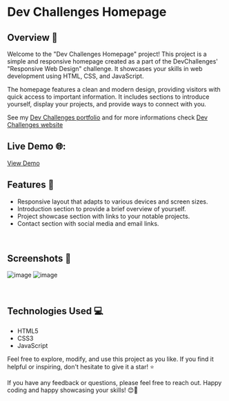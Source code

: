 # Dev Challenges Homepage


## Overview 🚀

Welcome to the "Dev Challenges Homepage" project! This project is a simple and responsive homepage created as a part of the DevChallenges' "Responsive Web Design" challenge. It showcases your skills in web development using HTML, CSS, and JavaScript.

The homepage features a clean and modern design, providing visitors with quick access to important information. It includes sections to introduce yourself, display your projects, and provide ways to connect with you.

See my [Dev Challenges portfolio](https://portfolio.devchallenges.io/rahil1202) and for more informations check [Dev Challenges website](https://devchallenges.io/)
</br>

## Live Demo 🌐:
[View Demo](https://404-not-found-devchallenges-rahil1202.netlify.app/)
</br>

## Features 🌟

- Responsive layout that adapts to various devices and screen sizes.
- Introduction section to provide a brief overview of yourself.
- Project showcase section with links to your notable projects.
- Contact section with social media and email links.
</br>

## Screenshots 📸

![image](https://github.com/rahil1202/dev-challenges/assets/104057403/f26daefc-8604-443c-b899-cbf077ff9a48)
![image](https://github.com/rahil1202/dev-challenges/assets/104057403/e90969b2-b563-4815-bcab-3370078102df)


</br>

## Technologies Used 💻

- HTML5
- CSS3
- JavaScript


Feel free to explore, modify, and use this project as you like. If you find it helpful or inspiring, don't hesitate to give it a star! ⭐️

If you have any feedback or questions, please feel free to reach out. Happy coding and happy showcasing your skills! 😊🎉
